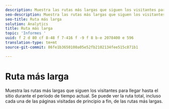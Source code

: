 ```yaml
---
description: Muestra las rutas más largas que siguen los visitantes para llegar hasta el sitio durante el período de tiempo actual. Se puede ver la ruta total, incluso cada una de las páginas visitadas de principio a fin, de las rutas más largas.
seo-description: Muestra las rutas más largas que siguen los visitantes para llegar hasta el sitio durante el período de tiempo actual. Se puede ver la ruta total, incluso cada una de las páginas visitadas de principio a fin, de las rutas más largas.
seo-title: Ruta más larga
solution: Analytics
title: Ruta más larga
topic: 'Informes '
uuid: f 2 d 80 cf 8-48 f 7-416 f -9 f 8 b-e 2078400 e 596
translation-type: tm+mt
source-git-commit: 86fe1b3650100a05e52fb2102134fee515c871b1

---
```



# Ruta más larga

Muestra las rutas más largas que siguen los visitantes para llegar hasta el sitio durante el período de tiempo actual. Se puede ver la ruta total, incluso cada una de las páginas visitadas de principio a fin, de las rutas más largas.

